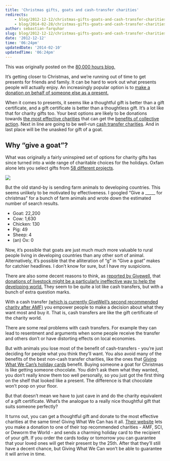 ```yaml
---
title: 'Christmas gifts, goats and cash-transfer charities'
redirects:
    - blog/2012-12-12/christmas-gifts-goats-and-cash-transfer-charities
    - blog/2014-02-28/christmas-gifts-goats-and-cash-transfer-charities
author: sebastian-farquhar
slug: blog/2012-12-12/christmas-gifts-goats-and-cash-transfer-charities
date: '2012-12-12'
time: '06:24pm'
updatedDate: '2014-02-10'
updatedTime: '06:24pm'
---
```

This was originally posted on the [80,000 hours blog.](80000hours.org/blog)

It’s getting closer to Christmas, and we’re running out of time to get presents for friends and family. It can be hard to work out what presents people will actually enjoy. An increasingly popular option is to [make a donation on behalf of someone else as a present.](http://www.givingwhatwecan.org/oxford/cards.php)

When it comes to presents, it seems like a thoughtful gift is better than a gift certificate, and a gift certificate is better than a thoughtless gift. It’s a lot like that for charity gifts too. Your best options are likely to be donations towards [the most effective charities](http://www.givingwhatwecan.org/where-to-give/recommended-charities) that can get the [benefits of collective action](http://www.givewell.org/international/top-charities/AMF). Next in line are going to be well-run [cash transfer charities](http://www.givewell.org/international/top-charities/give-directly). And in last place will be the unasked for gift of a goat.

## Why “give a goat”?

What was originally a fairly uninspired set of options for charity gifts has since turned into a wide range of charitable choices for the holidays. Oxfam alone lets you select gifts from [58 different projects](http://www.oxfam.org.uk/shop/christmas/charity-gifts).

![](http://s3.amazonaws.com/eightythousand.org/posts/images/62/medium/christmas_goat.jpg?1355332907)

But the old stand-by is sending farm animals to developing countries. This seems unlikely to be motivated by effectiveness. I googled “Give a _____ for christmas” for a bunch of farm animals and wrote down the estimated number of search results.

*   Goat: 22,200
*   Cow: 1,630
*   Chicken: 130
*   Pig: 49
*   Sheep: 4
*   (an) Ox: 0

Now, it’s possible that goats are just much much more valuable to rural people living in developing countries than any other sort of animal. Alternatively, it’s possible that the alliteration of “g” in “Give a goat” makes for catchier headlines. I don’t know for sure, but I have my suspicions.

There are also some decent reasons to think, as [reported by Givewell](http://blog.givewell.org/2011/12/23/please-dont-give-me-a-goat-for-the-holidays/), that [donations of livestock might be a particularly ineffective way to help the developing world.](http://www.givewell.org/international/economic-empowerment/livestock-gift-programs) They seem to be quite a lot like cash transfers, but with a bunch of extra question marks.

With a cash transfer [(which is currently GiveWell’s second recommended charity after AMF)](http://www.givewell.org/international/top-charities/give-directly) you empower people to make a decision about what they want most and buy it. That is, cash transfers are like the gift certificate of the charity world.

There are some real problems with cash transfers. For example they can lead to resentment and arguments when some people receive the transfer and others don’t or have distorting effects on local economies.

But with animals you lose most of the benefit of cash-transfers - you’re just deciding for people what you think they’ll want. You also avoid many of the benefits of the best non-cash transfer charities, like the ones that [Giving What We Can’s holiday cards](http://www.givingwhatwecan.org/oxford/cards.php) benefit. Buying someone a goat for Christmas is like getting someone chocolate. You didn’t ask them what they wanted, you don’t really know them too well personally, so you just got the first thing on the shelf that looked like a present. The difference is that chocolate won’t poop on your floor.

But that doesn’t mean we have to just cave in and do the charity equivalent of a gift certificate. What’s the analogue to a really nice thoughtful gift that suits someone perfectly?

It turns out, you can get a thoughtful gift and donate to the most effective charities at the same time! Giving What We Can has it all. [Their website](http://www.givingwhatwecan.org/oxford/cards.php) lets you make a donation to one of their top recommended charities - AMF, SCI, or Deworm the World - and sends a charming holiday card to the recipient of your gift. If you order the cards today or tomorrow you can guarantee that your loved ones will get their present by the 25th. After that they’ll still have a decent chance, but Giving What We Can won’t be able to guarantee it will arrive in time.